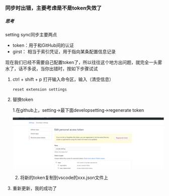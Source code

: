 ### 同步时出错，主要考虑是不是token失效了

##### 思考

setting sync同步主要两点

- token：用于和GitHub间的认证
- girst： 相当于索引凭证，用于指向某条配置信息记录

现在我们已经不需要自己配置token了，所以往往这个地方出问题，就完全一头雾水了，话不多说，当你出错时，按如下步骤试试

1. ctrl + shift + p 打开输入命令区，输入（清空信息）

   ```
   reset extension settings
   ```

2. 替换token

   1.在github上，setting->最下面developsetting->regenerate token

   ![image-20200715144615445](image-20200715144615445.png)

   2. 将新的token复制到vscode的xxx.json文件上

3. 重新更新，我的成功了